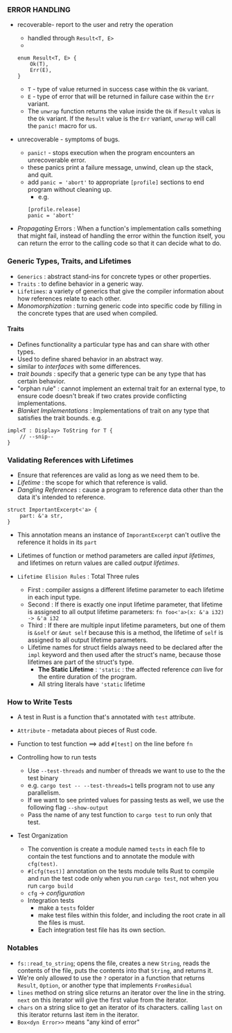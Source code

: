 ### ERROR HANDLING

- recoverable- report to the user and retry the operation
  - handled through `Result<T, E>`
  -
  ```
  enum Result<T, E> {
      Ok(T),
      Err(E),
  }
  ```
  - `T` - type of value returned in success case within the `Ok` variant.
  - `E` - type of error that will be returned in failure case within the `Err` variant.
  - The `unwrap` function returns the value inside the `Ok` if `Result` valus is the `Ok` variant. If the `Result` value is the `Err` variant, `unwrap` will call the `panic!` macro for us.
- unrecoverable - symptoms of bugs.

  - `panic!` - stops execution when the program encounters an unrecoverable error.
  - these panics print a failure message, unwind, clean up the stack, and quit.
  - add `panic = 'abort'` to appropriate `[profile]` sections to end program without cleaning up.
    - e.g.
    ```
    [profile.release]
    panic = 'abort'
    ```

- _Propagating_ Errors : When a function's implementation calls something that might fail, instead of handling the error within the function itself, you can return the error to the calling code so that it can decide what to do.

### Generic Types, Traits, and Lifetimes

- `Generics` : abstract stand-ins for concrete types or other properties.
- `Traits` : to define behavior in a generic way.
- `Lifetimes`: a variety of generics that give the compiler information about how references relate to each other.
- _Monomorphization_ : turning generic code into specific code by filling in the concrete types that are used when compiled.

#### Traits

- Defines functionality a particular type has and can share with other types.
- Used to define shared behavior in an abstract way.
- similar to _interfaces_ with some differences.
- _trait bounds_ : specify that a generic type can be any type that has certain behavior.
- "orphan rule" : cannot implement an external trait for an external type, to ensure code doesn't break if two crates provide conflicting implementations.
- _Blanket Implementations_ : Implementations of trait on any type that satisfies the trait bounds. e.g.

```
impl<T : Display> ToString for T {
    // --snip--
}
```

### Validating References with Lifetimes

- Ensure that references are valid as long as we need them to be.
- _Lifetime_ : the scope for which that reference is valid.
- _Dangling References_ : cause a program to reference data other than the data it's intended to reference.

```
struct ImportantExcerpt<'a> {
    part: &'a str,
}
```

- This annotation means an instance of `ImporantExcerpt` can't outlive the reference it holds in its `part`
- Lifetimes of function or method parameters are called _input lifetimes_, and lifetimes on return values are called _output lifetimes_.

- `Lifetime Elision Rules` : Total Three rules
  - First : compiler assigns a different lifetime parameter to each lifetime in each input type.
  - Second : If there is exactly one input lifetime parameter, that lifetime is assigned to all output lifetime parameters: `fn foo<'a>(x: &'a i32) -> &'a i32`
  - Third : If there are multiple input lifetime parameters, but one of them is `&self` or `&mut self` because this is a method, the lifetime of `self` is assigned to all output lifetime parameters.
  - Lifetime names for struct fields always need to be declared after the `impl` keyword and then used after the struct's name, because those lifetimes are part of the struct's type.
    - __The Static Lifetime__ : `'static` : the affected reference _can_ live for the entire duration of the program.
    - All string literals have `'static` lifetime




### How to Write Tests
- A test in Rust is a function that's annotated with `test` attribute.
- `Attribute` - metadata about pieces of Rust code.
- Function to test function ==> add `#[test]` on the line before `fn`

- Controlling how to run tests
    - Use `--test-threads` and number of threads we want to use to the the test binary
    - e.g. `cargo test -- --test-threads=1` tells program not to use any parallelism.
    - If we want to see printed values for passing tests as well, we use the following flag
      `--show-output`
    - Pass the name of any test function to `cargo test` to run only that test.
- Test Organization
    - The convention is create a module named `tests` in each file to contain the test functions and to annotate the module with `cfg(test)`.
    - `#[cfg(test)]` annotation on the tests module tells Rust to compile and run the test code only when you run `cargo test`, not when you run `cargo build`
    - `cfg` -> _configuration_
    - Integration tests
        - make a `tests` folder
        - make test files within this folder, and including the root crate in all the files is must.
        - Each integration test file has its own section.

### Notables

- `fs::read_to_string`; opens the file, creates a new `String`, reads the contents of the file, puts the contents into that `String`, and returns it.
- We're only allowed to use the `?` operator in a function that returns `Result`, `Option`, or another type that implements `FromResidual`
- `lines` method on string slice returns an iterator over the line in the string. `next` on this iterator will give the first value from the iterator.
- `chars` on a string slice to get an iterator of its characters. calling `last` on this iterator returns last item in the iterator.
- `Box<dyn Error>>` means "any kind of error"
